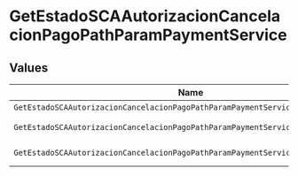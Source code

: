 # GetEstadoSCAAutorizacionCancelacionPagoPathParamPaymentService


## Values

| Name                                                                             | Value                                                                            |
| -------------------------------------------------------------------------------- | -------------------------------------------------------------------------------- |
| `GetEstadoSCAAutorizacionCancelacionPagoPathParamPaymentServicePayments`         | payments                                                                         |
| `GetEstadoSCAAutorizacionCancelacionPagoPathParamPaymentServiceBulkPayments`     | bulk-payments                                                                    |
| `GetEstadoSCAAutorizacionCancelacionPagoPathParamPaymentServicePeriodicPayments` | periodic-payments                                                                |